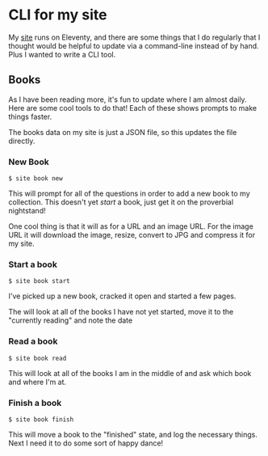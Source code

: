 # CLI for my site

My [site](https://steveostudios.com) runs on Eleventy, and there are some things that I do regularly that I thought would be helpful to update via a command-line instead of by hand. Plus I wanted to write a CLI tool.

## Books

As I have been reading more, it's fun to update where I am almost daily. Here are some cool tools to do that! Each of these shows prompts to make things faster.

The books data on my site is just a JSON file, so this updates the file directly.

### New Book

```shell
$ site book new
```

This will prompt for all of the questions in order to add a new book to my collection. This doesn't yet _start_ a book, just get it on the proverbial nightstand!

One cool thing is that it will as for a URL and an image URL. For the image URL it will download the image, resize, convert to JPG and compress it for my site.

### Start a book

```shell
$ site book start
```

I've picked up a new book, cracked it open and started a few pages.

The will look at all of the books I have not yet started, move it to the "currently reading" and note the date

### Read a book

```shell
$ site book read
```

This will look at all of the books I am in the middle of and ask which book and where I'm at.

### Finish a book

```shell
$ site book finish
```

This will move a book to the "finished" state, and log the necessary things. Next I need it to do some sort of happy dance!
